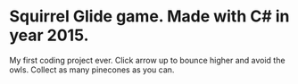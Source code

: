# Squirrel Glide game. Made with C# in year 2015.
My first coding project ever.
Click arrow up to bounce higher and avoid the owls.
Collect as many pinecones as you can.
